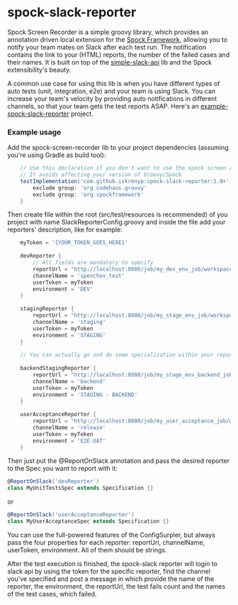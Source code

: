# spock-slack-reporter

Spock Screen Recorder is a simple groovy library, which provides an annotation driven local extension for the [Spock Framework], allowing you to notify your team mates on Slack after each test run. The notification contains the link to your (HTML) reports, the number of the failed cases and their names. 
It is built on top of the [simple-slack-api] lib and the Spock extensibility's beauty.

A common use case for using this lib is when you have different types of auto tests (unit, integration, e2e) and your team is using Slack. You can increase your team's velocity by providing auto notifications in different channels, so that your team gets the test reports ASAP. Here's an [example-spock-slack-reporter] project.

### Example usage

Add the spock-screen-recorder lib to your project dependencies (assuming you're using Gradle as build tool):

```groovy
    // Use this declaration if you don't want to use the spock screen recorder dependencies
    // It avoids affecting your version of Groovy/Spock
    testImplementation('com.github.iskrenyp:spock-slack-reporter:1.0+') {
        exclude group: 'org.codehaus.groovy'
        exclude group: 'org.spockframework'
    }
```

Then create file within the root (src/test/resources is recommended) of you project with name SlackReporterConfig.groovy and inside the file add your reporters' description, like for example:

```groovy
    myToken = '{YOUR_TOKEN_GOES_HERE}'
    
    devReporter {
        // All fields are mandatory to specify
        reportUrl = "http://localhost:8080/job/my_dev_env_job/workspace/build/report.html"
        channelName = 'ipenchev_test'
        userToken = myToken
        environment = 'DEV'
    }
    
    stagingReporter {
        reportUrl = "http://localhost:8080/job/my_stage_env_job/workspace/build/report.html"
        channelName = 'staging'
        userToken = myToken
        environment = 'STAGING'
    }
    
    // You can actually go and do some specialization within your reporters
    
    backendStagingReporter {
        reportUrl = "http://localhost:8080/job/my_stage_env_backend_job/workspace/build/report.html"
        channelName = 'backend'
        userToken = myToken
        environment = 'STAGING - BACKEND'
    }
    
    userAcceptanceReporter {
        reportUrl = "http://localhost:8080/job/my_user_acceptance_job/workspace/build/report.html"
        channelName = 'release'
        userToken = myToken
        environment = 'E2E-UAT'
    }
```

Then just put the @ReportOnSlack annotation and pass the desired reporter to the Spec you want to report with it:

```groovy
@ReportOnSlack('devReporter')
class MyUnitTestsSpec extends Specification {}
```
or
```groovy
@ReportOnSlack('userAcceptanceReporter')
class MyUserAcceptanceSpec extends Specification {}
```

You can use the full-powered features of the ConfigSurpler, but always pass the four properties for each reporter: reportUrl, channelName, userToken, environment. All of them should be strings.

After the test execution is finished, the spock-slack reporter will login to slack api by using the token for the specific reporter, find the channel you've specified and post a message in which provide the name of the reporter, the environment, the reportUrl, the test fails count and the names of the test cases, which failed.

[Spock Framework]: <http://spockframework.org/spock/docs/1.3/all_in_one.html>
[simple-slack-api]: <https://github.com/Itiviti/simple-slack-api>
[Geb]: <https://gebish.org/manual/current/>
[example-spock-slack-reporter]: <https://github.com/iskrenyp/spock-goodies-examples/tree/master/screen-recorder-example>
